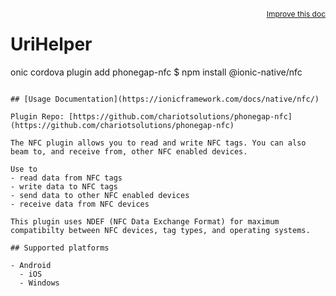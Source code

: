 <a style="float:right;font-size:12px;" href="http://github.com/ionic-team/ionic-native/edit/master/src/@ionic-native/plugins/nfc/index.ts#L562">
  Improve this doc
</a>

# UriHelper

onic cordova plugin add phonegap-nfc
$ npm install @ionic-native/nfc
```

## [Usage Documentation](https://ionicframework.com/docs/native/nfc/)

Plugin Repo: [https://github.com/chariotsolutions/phonegap-nfc](https://github.com/chariotsolutions/phonegap-nfc)

The NFC plugin allows you to read and write NFC tags. You can also beam to, and receive from, other NFC enabled devices.

Use to
- read data from NFC tags
- write data to NFC tags
- send data to other NFC enabled devices
- receive data from NFC devices

This plugin uses NDEF (NFC Data Exchange Format) for maximum compatibilty between NFC devices, tag types, and operating systems.

## Supported platforms

- Android
  - iOS
  - Windows
  



